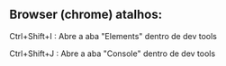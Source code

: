 ## Browser (chrome) atalhos:

Ctrl+Shift+I : Abre a aba "Elements" dentro de dev tools

Ctrl+Shift+J : Abre a aba "Console" dentro de dev tools
